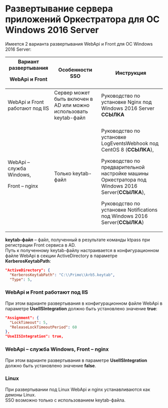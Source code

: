 # Развертывание сервера приложений Оркестратора для ОС Windows 2016 Server

Имеется 2 варианта развертывания WebApi и Front для ОС Windows 2016 Server:

| Вариант развертывания <p>WebApi и Front</p> | Особенности SSO | Инструкция | 
| ------------------------------------ | --------------- | ---------------------------------- |
| WebApi и Front работают под IIS      | Сервер может быть включен в AD или можно использовать keytab-файл | Руководство по установке Nginx под Windows 2016 Server **ССЫЛКА**|
| WebApi – служба Windows, <p>Front – nginx</p> | Только keytab-файл | <p>Руководство по установке LogEventsWebhook под CentOS 8 (**ССЫЛКА**),</p> <p>Руководство по предварительной настройке машины Оркестратора под Windows 2016 Server(**ССЫЛКА**),</p> <p>Руководство по установке Notifications под Windows 2016 Server(**ССЫЛКА**)</p> |

**keytab-файл** – файл, полученный в результате команды ktpass при регистрации Front сервиса в AD.\
Путь к полученному keytab-файлу настраивается в конфигурационном файле WebApi в секции ActiveDirectory в параметре **KerberosKeytabPath**:

```json
"ActiveDirectory": {
  "KerberosKeytabPath": "C:\\Primo\\krb5.keytab",
  "Type": 5,
```
### WebApi и Front работают под IIS

При этом варианте развертывания в конфигурационном файле WebApi в параметре **UseIISIntegration** должно быть установлено значение **true**:

```json
"Assignment": {
  "LockTimeout": 5,
  "ReleaseLockTimeoutPeriod": 60
},
"UseIISIntegration": true,
```
### WebApi – служба Windows,  Front – nginx

При этом варианте развертывания в параметре **UseIISIntegration** должно быть установлено значение **false**.

### Linux

При развертывании под Linux WebApi и nginx устанавливаются как демоны Linux.\
SSO возможно только с использованием keytab-файла.



